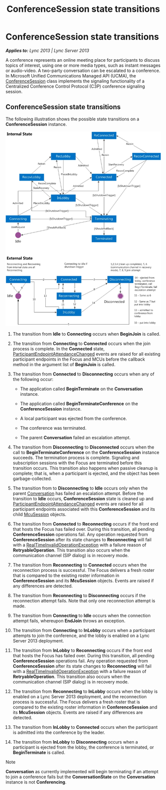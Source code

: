 ﻿---
title: ConferenceSession state transitions
TOCTitle: ConferenceSession state transitions
ms:assetid: 3b9b7ac4-5876-4381-aaee-42f32d3db265
ms:mtpsurl: https://msdn.microsoft.com/en-us/library/Dn466014(v=office.15)
ms:contentKeyID: 57102994
ms.date: 07/25/2014
mtps_version: v=office.15
---

# ConferenceSession state transitions


_**Applies to:** Lync 2013 | Lync Server 2013_

A conference represents an online meeting place for participants to discuss topics of interest, using one or more media types, such as instant messages or audio-video. A two-party conversation can be escalated to a conference. In Microsoft Unified Communications Managed API (UCMA), the [ConferenceSession](https://msdn.microsoft.com/en-us/library/hh349315\(v=office.15\)) class implements the signaling functionality of a Centralized Conference Control Protocol (C3P) conference signaling session.

## ConferenceSession state transitions

The following illustration shows the possible state transitions on a **ConferenceSession** instance.

![State transitions on a ConferenceSession instance](images/Dn466014.StateMach_ConfSession(Office.15).jpg "State transitions on a ConferenceSession instance")

1.  The transition from **Idle** to **Connecting** occurs when **BeginJoin** is called.

2.  The transition from **Connecting** to **Connected** occurs when the join process is complete. In the **Connected** state, [ParticipantEndpointAttendanceChanged](https://msdn.microsoft.com/en-us/library/hh383640\(v=office.15\)) events are raised for all existing participant endpoints in the Focus and MCUs before the callback method in the argument list of **BeginJoin** is called.

3.  The transition from **Connected** to **Disconnecting** occurs when any of the following occur:
    
      - The application called **BeginTerminate** on the **Conversation** instance.
    
      - The application called **BeginTerminateConference** on the **ConferenceSession** instance.
    
      - A local participant was ejected from the conference.
    
      - The conference was terminated.
    
      - The parent **Conversation** failed an escalation attempt.

4.  The transition from **Disconnecting** to **Disconnected** occurs when the call to **BeginTerminateConference** on the **ConferenceSession** instance succeeds. The termination process is complete. Signaling and subscription sessions with the Focus are terminated before this transition occurs. This transition also happens when passive cleanup is complete; that is, when a participant is ejected, and the object has been garbage-collected.

5.  The transition from to **Disconnecting** to **Idle** occurs only when the parent [Conversation](https://msdn.microsoft.com/en-us/library/hh349224\(v=office.15\)) has failed an escalation attempt. Before the transition to **Idle** occurs, **ConferenceSession** state is cleaned up and [ParticipantEndpointAttendanceChanged](https://msdn.microsoft.com/en-us/library/hh383640\(v=office.15\)) events are raised for all participant endpoints associated with this **ConferenceSession** and its child [McuSession](https://msdn.microsoft.com/en-us/library/hh384975\(v=office.15\)) objects.

6.  The transition from **Connected** to **Reconnecting** occurs if the front end that hosts the Focus has failed over. During this transition, all pending **ConferenceSession** operations fail. Any operation requested from **ConferenceSession** after its state changes to **Reconnecting** will fail with a [RealTimeInvalidOperationException](https://msdn.microsoft.com/en-us/library/hh349003\(v=office.15\)) with a failure reason of **RetryableOperation**. This transition also occurs when the communication channel (SIP dialog) is in recovery mode.

7.  The transition from **Reconnecting** to **Connected** occurs when the reconnection process is successful. The Focus delivers a fresh roster that is compared to the existing roster information in **ConferenceSession** and its **McuSession** objects. Events are raised if any differences are detected.

8.  The transition from **Reconnecting** to **Disconnecting** occurs if the reconnection attempt fails. Note that only one reconnection attempt is made.

9.  The transition from **Connecting** to **Idle** occurs when the connection attempt fails, whereupon **EndJoin** throws an exception.

10. The transition from **Connecting** to **InLobby** occurs when a participant attempts to join the conference, and the lobby is enabled on a Lync Server 2013 deployment.

11. The transition from **InLobby** to **Reconnecting** occurs if the front end that hosts the Focus has failed over. During this transition, all pending **ConferenceSession** operations fail. Any operation requested from **ConferenceSession** after its state changes to **Reconnecting** will fail with a [RealTimeInvalidOperationException](https://msdn.microsoft.com/en-us/library/hh349003\(v=office.15\)) with a failure reason of **RetryableOperation**. This transition also occurs when the communication channel (SIP dialog) is in recovery mode.

12. The transition from **Reconnecting** to **InLobby** occurs when the lobby is enabled on a Lync Server 2013 deployment, and the reconnection process is successful. The Focus delivers a fresh roster that is compared to the existing roster information in **ConferenceSession** and its **McuSession** objects. Events are raised if any differences are detected.

13. The transition from **InLobby** to **Connected** occurs when the participant is admitted into the conference by the leader.

14. The transition from **InLobby** to **Disconnecting** occurs when a participant is ejected from the lobby, the conference is terminated, or **BeginTerminate** is called.


> [!NOTE]
> <P><STRONG>Conversation</STRONG> as currently implemented will begin terminating if an attempt to join a conference fails but the <STRONG>ConversationState</STRONG> on the <STRONG>Conversation</STRONG> instance is not <STRONG>Conferencing</STRONG>.</P>


